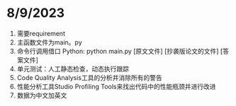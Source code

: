 # 8/9/2023
1. 需要requirement
2. 主函数文件为main。py
3. 命令行调用借口 Python: python main.py [原文文件] [抄袭版论文的文件] [答案文件]
4. 单元测试：人工静态检查，动态执行跟踪
5. Code Quality Analysis工具的分析并消除所有的警告
6. 性能分析工具Studio Profiling Tools来找出代码中的性能瓶颈并进行改进
7. 数据为中文加英文

